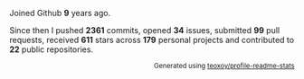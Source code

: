 Joined Github **9** years ago.

Since then I pushed **2361** commits, opened **34** issues, submitted **99** pull requests, received **611** stars across **179** personal projects and contributed to **22** public repositories.

<p align="right"><sub>Generated using <a href="https://github.com/marketplace/actions/profile-readme-stats">teoxoy/profile-readme-stats</a></sub></p>
